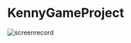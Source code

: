 # KennyGameProject

![screenrecord](https://user-images.githubusercontent.com/47984473/164762015-61526513-3a93-4ffe-b4d4-4e761d563199.gif)
